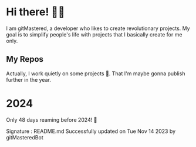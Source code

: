 
# Hi there! 🙋‍♂️
I am gitMastered, a developer who likes to create revolutionary projects.
My goal is to simplify people's life with projects that I basically create for me only.

## My Repos
Actually, I work quietly on some projects 👀. That I'm maybe gonna publish further in the year.

# 2024
Only 48 days reaming before 2024! 🙌

Signature : README.md Successfully updated on Tue Nov 14 2023 by gitMasteredBot

